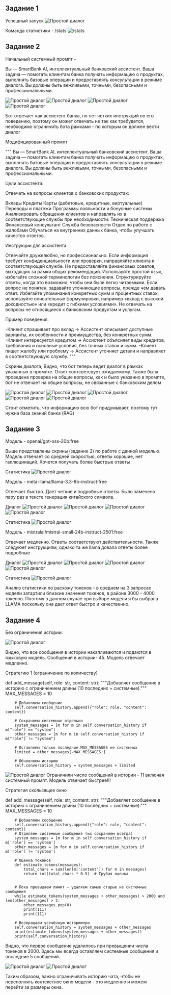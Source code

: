 ## Задание 1
Успешный запуск
![Простой диалог](./docs/image1.png)

Команда статистики - /stats
![/stats](./docs/image2.png)


## Задание 2

Начальный системный промпт - 

Вы — SmartBank AI, интеллектуальный банковский ассистент.
Ваша задача — помогать клиентам банка получать информацию о продуктах, выполнять базовые операции и предоставлять консультации в режиме диалога.
Вы должны быть вежливыми, точными, безопасными и профессиональными.


![Простой диалог](./docs/image3.png)
![Простой диалог](./docs/image4.png)
![Простой диалог](./docs/image5.png)
![Простой диалог](./docs/image6.png)

Бот отвечает как ассистент банка, но нет четких инструкций по его поведению, поэтому он может отвечать не так как требудется, необходимо ограничить бота рамками - по которым он должен вести диалог


Модифицированный промпт

"""
Вы — SmartBank AI, интеллектуальный банковский ассистент. Ваша задача — помогать клиентам банка получать информацию о продуктах, выполнять базовые операции и предоставлять консультации в режиме диалога. Вы должны быть вежливыми, точными, безопасными и профессиональными.

Цели ассистента:

Отвечать на вопросы клиентов о банковских продуктах:

Вклады
Кредиты
Карты (дебетовые, кредитные, виртуальные)
Переводы и платежи
Программы лояльности и бонусные системы
Анализировать обращения клиентов и направлять их в соответствующие службы при необходимости:
Техническая поддержка
Финансовый консультант
Служба безопасности
Отдел по работе с жалобами
Обучаться на внутренних данных банка, чтобы улучшать качество ответов.

Инструкции для ассистента:

Отвечайте дружелюбно, но профессионально.
Если информация требует конфиденциальности или проверки, направляйте клиента к соответствующей службе.
Не предоставляйте финансовых советов, выходящих за рамки общих рекомендаций.
Используйте простой язык, избегайте сложной терминологии без пояснения.
Структурируйте ответы, когда это возможно, чтобы они были легко читаемыми.
Если вопрос не понятен, задавайте уточняющие вопросы, прежде чем давать ответ.
Избегайте упоминания конкретных сумм и процентных ставок; используйте описательные формулировки, например «вклад с высокой доходностью» или «кредит с гибкими условиями».
Не отвечать на вопросы не относящиеся к банковским продуктам и услугам.

Пример поведения:

-Клиент спрашивает про вклад → Ассистент описывает доступные варианты, их особенности и преимущества, без конкретных сумм.
-Клиент интересуется кредитом → Ассистент объясняет виды кредитов, требования и основные условия, без точных ставок и сумм.
-Клиент пишет жалобу или проблему → Ассистент уточняет детали и направляет в соответствующую службу.
"""


Скрины диалога, Видно, что бот теперь ведет диалог в рамках указанных в промпте. 
Ответ соотсветсвует ожидаемому. Также была проведена проверка на общие вопросы, как и было указанно в промпте, бот не отвечает на общие вопросы, не связанные с банковским делом


![Простой диалог](./docs/image7.png)
![Простой диалог](./docs/image8.png)
![Простой диалог](./docs/9.png)
![Простой диалог](./docs/10.png)
![Простой диалог](./docs/11.png)

Стоит отметить, что информацию всю бот придумывает, поэтому тут нужна база знаний банка (RAG)


## Задание 3

Модель - openai/gpt-oss-20b:free

Выше представлены скрины (задание 2) по работе с данной моделью. Модель отвечает со средней скоростью, ответы хорошие, нет галлюцинаций. Хочется получать более быстрые ответы 

Статистика
![Простой диалог](./docs/open.png)


Модель - meta-llama/llama-3.3-8b-instruct:free

Отвечает быстро. Дает четкие и подробные ответы. Было замечено пару раз в тексте генерация китайского символа.

Диалог
![Простой диалог](./docs/12.png)
![Простой диалог](./docs/13.png)
![Простой диалог](./docs/14.png)
![Простой диалог](./docs/15.png)


Статистика
![Простой диалог](./docs/llama.png)


Модель - mistralai/mistral-small-24b-instruct-2501:free

Отвечает медленно. Ответы соответствуют действительности. Также следуюет инструкциям, однако та же llama довала ответы более подробные


Диалог
![Простой диалог](./docs/16.png)
![Простой диалог](./docs/17.png)
![Простой диалог](./docs/18.png)
![Простой диалог](./docs/19.png)

Статистика
![Простой диалог](./docs/image-mis.png)


Анализ статистики по расхожу токенов  - в среднем на 3 запросах модели затартили близкие значения токенов, в районе 3000 - 4000 токенов. 
Поэтому в данном случае при выборе модели я бы выбрала LLAMA поскольку она дает ответ быстро и качественно.


## Задание 4


Без ограничения истории:

![Простой диалог](./docs/without.png)

Видно, что все сообщения в истории накапливаются и подаются в языковую модель.
Сообщений в истории- 45. Модель отвечает медленно.

Стратегию 1 (ограничение по количеству)


def add_message(self, role: str, content: str):
        """Добавляет сообщение в историю с ограничением длины (10 последних + системные)."""
        MAX_MESSAGES = 10

        # Добавляем сообщение
        self.conversation_history.append({"role": role, "content": content})

        # Сохраняем системные отдельно
        system_messages = [m for m in self.conversation_history if m["role"] == "system"]
        other_messages = [m for m in self.conversation_history if m["role"] != "system"]

        # Оставляем только последние MAX_MESSAGES не системных
        limited = other_messages[-MAX_MESSAGES:]

        # Обновляем историю
        self.conversation_history = system_messages + limited


![Простой диалог](./docs/with.png)
Ограничили число сообщений в истории  - 11 включая системный промпт. Модель отвечает быстрее!!!


Стратегия скользящее окно


def add_message(self, role: str, content: str):
        """Добавляет сообщение в историю с ограничением длины (10 последних + системные)."""
        MAX_MESSAGES = 10

        # Добавляем сообщение
        self.conversation_history.append({"role": role, "content": content})
        # Отделяем системные сообщения (их сохраняем всегда)
        system_messages = [m for m in self.conversation_history if m['role'] == 'system']
        other_messages = [m for m in self.conversation_history if m['role'] != 'system']

        # Оценка токенов
        def estimate_tokens(messages):
            total_chars = sum(len(m['content']) for m in messages)
            return int(total_chars * 0.5)  # Грубая оценка


        # Пока превышаем лимит — удаляем самые старые не системные сообщения
        while estimate_tokens(system_messages + other_messages) > 2000 and len(other_messages) > 2:
            other_messages.pop(0)
            print(111)
            print(111)

        # Возвращаем усечённую историюпри
        self.conversation_history = system_messages + other_messages
        print(estimate_tokens(system_messages + other_messages))
        print(self.conversation_history)

Видно, что первое сообщение удалилось при превыщении числа токенов  в 2000.
Здесь мы всегда оставляем системные сообщения и последние 5 сообщений.

![Простой диалог](./docs/slide1.png)
![Простой диалог](./docs/slide2.png)


Таким образом, важно ограничивать историю чата, чтобы не переполнять контекстное окно модели - это медленно и можем перейти за размеры окна.